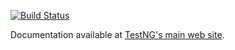 [![Build Status](https://travis-ci.org/cbeust/testng.svg)](https://travis-ci.org/cbeust/testng)

Documentation available at [TestNG's main web site](http://testng.org).
